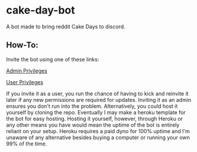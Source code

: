 # cake-day-bot
A bot made to bring reddit Cake Days to discord.

## How-To:
 Invite the bot using one of these links:

 [Admin Privileges](https://discord.com/api/oauth2/authorize?client_id=947111629378695209&permissions=8&scope=bot%20applications.commands)

 [User Privileges](https://discord.com/api/oauth2/authorize?client_id=947111629378695209&permissions=268511296&scope=bot%20applications.commands)

 If you invite it as a user, you run the chance of having to kick and reinvite it later if any new permissions are required for updates. 
 Inviting it as an admin ensures you don't run into the problem. Alternatively, you could host it yourself by cloning the repo. Eventually I may
 make a heroku template for the bot for easy hosting. Hosting it yourself, however, through Heroku or any other means you have would mean the uptime of the bot
 is entirely reliant on your setup. Heroku requires a paid dyno for 100% uptime and I'm unaware of any alternative besides buying a computer or running your own
 99% of the time.